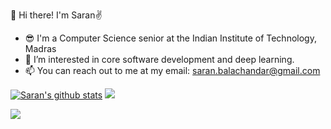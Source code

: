 👋 Hi there! I'm Saran✌️
- 😎 I'm a Computer Science senior at the Indian Institute of Technology, Madras
- 🤖 I’m interested in core software development and deep learning.
- 📫 You can reach out to me at my email: saran.balachandar@gmail.com


[![Saran's github stats](https://github-readme-stats-sigma-five.vercel.app/api?username=saran18&count_private=true&show_icons=true&theme=radical&hide_rank=false)](https://github.com/anuraghazra/github-readme-stats)
<img src="https://github-readme-stats-sigma-five.vercel.app/api/top-langs?username=saran18&theme=radical"/>

[![](https://img.shields.io/badge/linkedin-%230077B5.svg?style=for-the-badge&logo=linkedin)](https://www.linkedin.com/in/saran-v-balachandar-156182183/)
